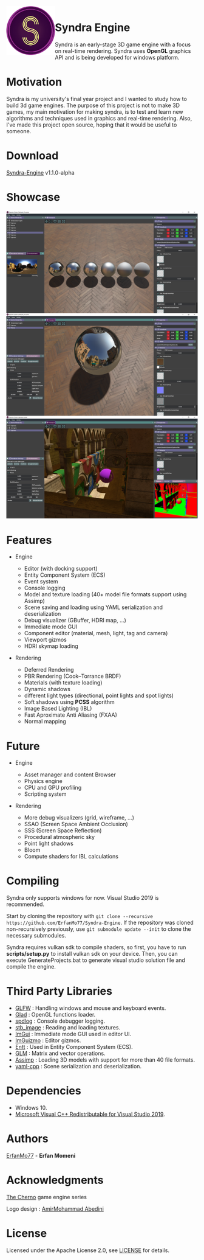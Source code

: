 <img align="left" width="128" src="https://github.com/ErfanMo77/Syndra/blob/master/Syndra-Editor/assets/Logo/GITLOGO.png"/>

# Syndra Engine

Syndra is an early-stage 3D game engine with a focus on real-time rendering. Syndra uses **OpenGL** graphics API and is being developed for windows platform.

# Motivation
Syndra is my university's final year project and I wanted to study how to build 3d game engines. The purpose of this project is not to make 3D games,
my main motivation for making syndra, is to test and learn new algorithms and techniques used in graphics and real-time rendering. Also, I've made this project open source, hoping that it would be useful to someone.

# Download
[Syndra-Engine](https://github.com/ErfanMo77/Syndra/releases/download/v1.1.0-alpha/Syndra-v1.1.0-alpha.zip) v1.1.0-alpha

# Showcase
<img align="center" src="https://raw.githubusercontent.com/ErfanMo77/Syndra/develop/Showcase/Screenshot1.png"/>
<img align="center" src="https://raw.githubusercontent.com/ErfanMo77/Syndra/master/Showcase/Screenshot2.png"/>
<img align="center" src="https://raw.githubusercontent.com/ErfanMo77/Syndra/master/Showcase/Screenshot3.png"/>


# Features
* Engine
  * Editor (with docking support)
  * Entity Component System (ECS)
  * Event system
  * Console logging
  * Model and texture loading (40+ model file formats support using Assimp)
  * Scene saving and loading using YAML serialization and deserialization
  * Debug visualizer (GBuffer, HDRI map, ...)
  * Immediate mode GUI
  * Component editor (material, mesh, light, tag and camera)
  * Viewport gizmos
  * HDRI skymap loading
  
* Rendering
  * Deferred Rendering
  * PBR Rendering (Cook–Torrance BRDF)
  * Materials (with texture loading)
  * Dynamic shadows
  * different light types (directional, point lights and spot lights)
  * Soft shadows using **PCSS** algorithm
  * Image Based Lighting (IBL)
  * Fast Aproximate Anti Aliasing (FXAA)
  * Normal mapping

# Future
* Engine
  * Asset manager and content Browser
  * Physics engine
  * CPU and GPU profiling
  * Scripting system


* Rendering
  * More debug visualizers (grid, wireframe, ...)
  * SSAO (Screen Space Ambient Occlusion)
  * SSS (Screen Space Reflection)
  * Procedural atmospheric sky
  * Point light shadows
  * Bloom
  * Compute shaders for IBL calculations
  
# Compiling
Syndra only supports windows for now.
Visual Studio 2019 is recommended.

Start by cloning the repository with `git clone --recursive https://github.com/ErfanMo77/Syndra-Engine`.
If the repository was cloned non-recursively previously, use `git submodule update --init` to clone the necessary submodules.

Syndra requires vulkan sdk to compile shaders, so first, you have to run **scripts/setup.py** to install vulkan sdk on your device.
Then, you can execute GenerateProjects.bat to generate visual studio solution file and compile the engine.

# Third Party Libraries
- [GLFW](https://www.glfw.org) : Handling windows and mouse and keyboard events.
- [Glad](https://glad.dav1d.de) : OpenGL functions loader.
- [spdlog](https://github.com/gabime/spdlog) : Console debugger logging.
- [stb_image](https://github.com/nothings/stb) : Reading and loading textures.
- [ImGui](https://github.com/ocornut/imgui) : Immediate mode GUI used in editor UI.
- [ImGuizmo](https://github.com/CedricGuillemet/ImGuizmo) : Editor gizmos.
- [Entt](https://github.com/skypjack/entt) : Used in Entity Component System (ECS).
- [GLM](https://github.com/g-truc/glm) : Matrix and vector operations.
- [Assimp](https://github.com/assimp/assimp) : Loading 3D models with support for more than 40 file formats.
- [yaml-cpp](https://github.com/jbeder/yaml-cpp) : Scene serialization and deserialization.

# Dependencies
* Windows 10.
* [Microsoft Visual C++ Redistributable for Visual Studio 2019](https://aka.ms/vs/16/release/VC_redist.x64.exe).

# Authors
[ErfanMo77](https://github.com/ErfanMo77) - **Erfan Momeni** 

# Acknowledgments
[The Cherno](https://www.youtube.com/channel/UCQ-W1KE9EYfdxhL6S4twUNw) game engine series

Logo design : [AmirMohammad Abedini](https://gitlab.com/musashi1997)

# License
Licensed under the Apache License 2.0, see [LICENSE](https://github.com/ErfanMo77/Syndra/blob/master/LICENSE) for details.

